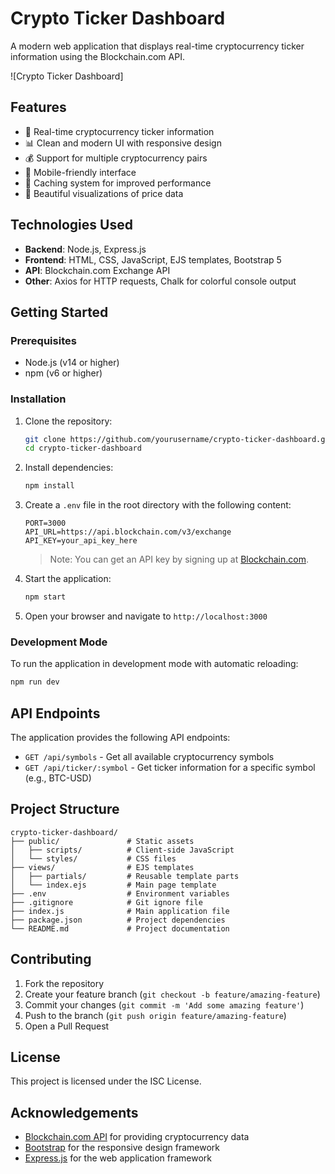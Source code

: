 # Crypto Ticker Dashboard

A modern web application that displays real-time cryptocurrency ticker information using the Blockchain.com API.

![Crypto Ticker Dashboard]

## Features

- 🚀 Real-time cryptocurrency ticker information
- 📊 Clean and modern UI with responsive design
- 💰 Support for multiple cryptocurrency pairs
- 📱 Mobile-friendly interface
- 🔄 Caching system for improved performance
- 🎨 Beautiful visualizations of price data

## Technologies Used

- **Backend**: Node.js, Express.js
- **Frontend**: HTML, CSS, JavaScript, EJS templates, Bootstrap 5
- **API**: Blockchain.com Exchange API
- **Other**: Axios for HTTP requests, Chalk for colorful console output

## Getting Started

### Prerequisites

- Node.js (v14 or higher)
- npm (v6 or higher)

### Installation

1. Clone the repository:

   ```bash
   git clone https://github.com/yourusername/crypto-ticker-dashboard.git
   cd crypto-ticker-dashboard
   ```

2. Install dependencies:

   ```bash
   npm install
   ```

3. Create a `.env` file in the root directory with the following content:

   ```
   PORT=3000
   API_URL=https://api.blockchain.com/v3/exchange
   API_KEY=your_api_key_here
   ```

   > Note: You can get an API key by signing up at [Blockchain.com](https://exchange.blockchain.com/api).

4. Start the application:

   ```bash
   npm start
   ```

5. Open your browser and navigate to `http://localhost:3000`

### Development Mode

To run the application in development mode with automatic reloading:

```bash
npm run dev
```

## API Endpoints

The application provides the following API endpoints:

- `GET /api/symbols` - Get all available cryptocurrency symbols
- `GET /api/ticker/:symbol` - Get ticker information for a specific symbol (e.g., BTC-USD)

## Project Structure

```
crypto-ticker-dashboard/
├── public/               # Static assets
│   ├── scripts/          # Client-side JavaScript
│   └── styles/           # CSS files
├── views/                # EJS templates
│   ├── partials/         # Reusable template parts
│   └── index.ejs         # Main page template
├── .env                  # Environment variables
├── .gitignore            # Git ignore file
├── index.js              # Main application file
├── package.json          # Project dependencies
└── README.md             # Project documentation
```

## Contributing

1. Fork the repository
2. Create your feature branch (`git checkout -b feature/amazing-feature`)
3. Commit your changes (`git commit -m 'Add some amazing feature'`)
4. Push to the branch (`git push origin feature/amazing-feature`)
5. Open a Pull Request

## License

This project is licensed under the ISC License.

## Acknowledgements

- [Blockchain.com API](https://exchange.blockchain.com/api) for providing cryptocurrency data
- [Bootstrap](https://getbootstrap.com/) for the responsive design framework
- [Express.js](https://expressjs.com/) for the web application framework
